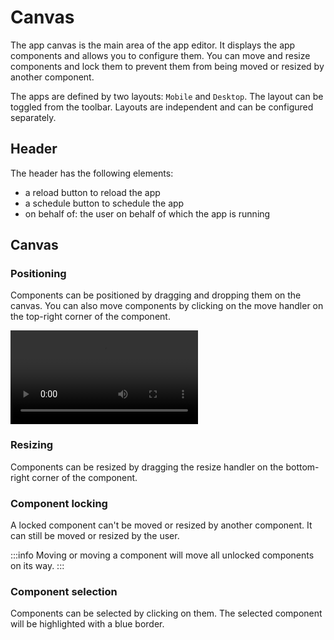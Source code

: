 # Canvas

The app canvas is the main area of the app editor. It displays the app components and allows you to configure them.
You can move and resize components and lock them to prevent them from being moved or resized by another component.

The apps are defined by two layouts: `Mobile` and `Desktop`. The layout can be toggled from the toolbar. Layouts are independent and can be configured separately.

## Header

The header has the following elements:

- a reload button to reload the app
- a schedule button to schedule the app
- on behalf of: the user on behalf of which the app is running

## Canvas

### Positioning

Components can be positioned by dragging and dropping them on the canvas. You can also move components by clicking on the move handler on the top-right corner of the component.

<video
    className="border-2 rounded-xl object-cover w-full h-full"
    autoPlay
    loop
    controls
    id="main-video"
    src="/videos/app-canvas-moving.mp4"
/>

### Resizing

Components can be resized by dragging the resize handler on the bottom-right corner of the component.

### Component locking

A locked component can't be moved or resized by another component. It can still be moved or resized by the user.

:::info
Moving or moving a component will move all unlocked components on its way.
:::

### Component selection

Components can be selected by clicking on them. The selected component will be highlighted with a blue border.
